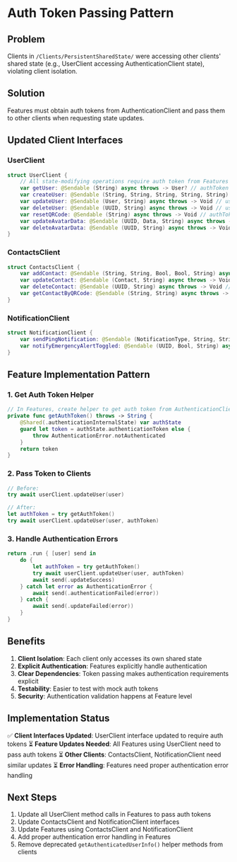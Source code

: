 # Auth Token Passing Pattern

## Problem
Clients in `/Clients/PersistentSharedState/` were accessing other clients' shared state (e.g., UserClient accessing AuthenticationClient state), violating client isolation.

## Solution
Features must obtain auth tokens from AuthenticationClient and pass them to other clients when requesting state updates.

## Updated Client Interfaces

### UserClient
```swift
struct UserClient {
    // All state-modifying operations require auth token from Features
    var getUser: @Sendable (String) async throws -> User? // authToken
    var createUser: @Sendable (String, String, String, String, String) async throws -> Void // uid, name, phone, region, authToken
    var updateUser: @Sendable (User, String) async throws -> Void // user, authToken
    var deleteUser: @Sendable (UUID, String) async throws -> Void // userID, authToken
    var resetQRCode: @Sendable (String) async throws -> Void // authToken
    var updateAvatarData: @Sendable (UUID, Data, String) async throws -> Void // userID, imageData, authToken
    var deleteAvatarData: @Sendable (UUID, String) async throws -> Void // userID, authToken
}
```

### ContactsClient
```swift
struct ContactsClient {
    var addContact: @Sendable (String, String, Bool, Bool, String) async throws -> Contact // name, phone, isResponder, isDependent, authToken
    var updateContact: @Sendable (Contact, String) async throws -> Void // contact, authToken
    var deleteContact: @Sendable (UUID, String) async throws -> Void // contactID, authToken
    var getContactByQRCode: @Sendable (String, String) async throws -> Contact // qrCodeId, authToken
}
```

### NotificationClient
```swift
struct NotificationClient {
    var sendPingNotification: @Sendable (NotificationType, String, String, UUID, String) async throws -> Void // type, title, body, contactID, authToken
    var notifyEmergencyAlertToggled: @Sendable (UUID, Bool, String) async throws -> Void // userID, isActive, authToken
}
```

## Feature Implementation Pattern

### 1. Get Auth Token Helper
```swift
// In Features, create helper to get auth token from AuthenticationClient
private func getAuthToken() throws -> String {
    @Shared(.authenticationInternalState) var authState
    guard let token = authState.authenticationToken else {
        throw AuthenticationError.notAuthenticated
    }
    return token
}
```

### 2. Pass Token to Clients
```swift
// Before:
try await userClient.updateUser(user)

// After:
let authToken = try getAuthToken()
try await userClient.updateUser(user, authToken)
```

### 3. Handle Authentication Errors
```swift
return .run { [user] send in
    do {
        let authToken = try getAuthToken()
        try await userClient.updateUser(user, authToken)
        await send(.updateSuccess)
    } catch let error as AuthenticationError {
        await send(.authenticationFailed(error))
    } catch {
        await send(.updateFailed(error))
    }
}
```

## Benefits

1. **Client Isolation**: Each client only accesses its own shared state
2. **Explicit Authentication**: Features explicitly handle authentication
3. **Clear Dependencies**: Token passing makes authentication requirements explicit  
4. **Testability**: Easier to test with mock auth tokens
5. **Security**: Authentication validation happens at Feature level

## Implementation Status

✅ **Client Interfaces Updated**: UserClient interface updated to require auth tokens
⏳ **Feature Updates Needed**: All Features using UserClient need to pass auth tokens
⏳ **Other Clients**: ContactsClient, NotificationClient need similar updates
⏳ **Error Handling**: Features need proper authentication error handling

## Next Steps

1. Update all UserClient method calls in Features to pass auth tokens
2. Update ContactsClient and NotificationClient interfaces 
3. Update Features using ContactsClient and NotificationClient
4. Add proper authentication error handling in Features
5. Remove deprecated `getAuthenticatedUserInfo()` helper methods from clients